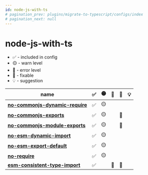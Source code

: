 ```yaml
---
id: node-js-with-ts
# pagination_prev: plugins/migrate-to-typescript/configs/index
# pagination_next: null
---
```


# node-js-with-ts

- ✅ - included in config
- 🟡 - warn level
- 🔴 - error level
- 🔧 - fixable
- 💡 - suggestion

| name                                                                       | ✅  | 🟡  | 🔴  | 🔧  | 💡  |
| -------------------------------------------------------------------------- | --- | --- | --- | --- | --- |
| **[no-commonjs-dynamic-require](../rules/no-commonjs-dynamic-require.md)** | ✅  | 🟡  |     |     |     |
| **[no-commonjs-exports](../rules/no-commonjs-exports.md)**                 | ✅  | 🟡  |     | 🔧  |     |
| **[no-commonjs-module-exports](../rules/no-commonjs-module-exports.md)**   | ✅  | 🟡  |     | 🔧  |     |
| **[no-esm-dynamic-import](../rules/no-esm-dynamic-import.md)**             | ✅  | 🟡  |     |     |     |
| **[no-esm-export-default](../rules/no-esm-export-default.md)**             | ✅  | 🟡  |     |     |     |
| **[no-require](../rules/no-require.md)**                                   | ✅  | 🟡  |     |     |     |
| **[esm-consistent-type-import](../rules/esm-consistent-type-import.md)**   | ✅  |     | 🔴  | 🔧  |     |
